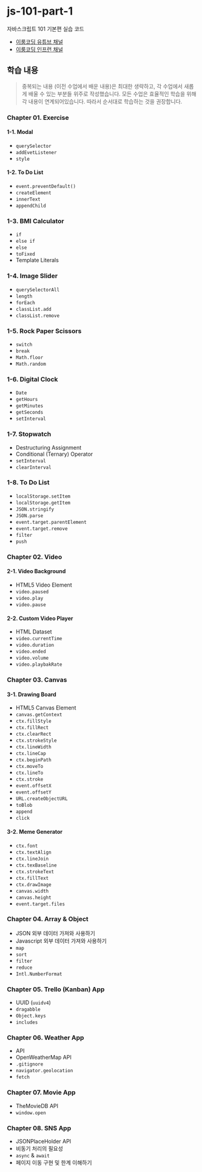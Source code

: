 # js-101-part-1

자바스크립트 101 기본편 실습 코드

- [이룸코딩 유튜브 채널](https://www.youtube.com/channel/UCRf6ut93gIImnmdebqdPI9A)
- [이룸코딩 인프런 채널](https://www.inflearn.com/users/@dohaelee/courses)

## 학습 내용

> 중복되는 내용 (이전 수업에서 배운 내용)은 최대한 생략하고, 각 수업에서 새롭게 배울 수 있는 부분들 위주로 작성했습니다. 모든 수업은 효율적인 학습을 위해 각 내용이 연계되어있습니다. 따라서 순서대로 학습하는 것을 권장합니다.

### Chapter 01. Exercise

#### 1-1. Modal

- `querySelector`
- `addEvetListener`
- `style`

#### 1-2. To Do List

- `event.preventDefault()`
- `createElement`
- `innerText`
- `appendChild`

### 1-3. BMI Calculator

- `if`
- `else if`
- `else`
- `toFixed`
- Template Literals

### 1-4. Image Slider

- `querySelectorAll`
- `length`
- `forEach`
- `classList.add`
- `classList.remove`

### 1-5. Rock Paper Scissors

- `switch`
- `break`
- `Math.floor`
- `Math.random`

### 1-6. Digital Clock

- `Date`
- `getHours`
- `getMinutes`
- `getSeconds`
- `setInterval`

### 1-7. Stopwatch

- Destructuring Assignment
- Conditional (Ternary) Operator
- `setInterval`
- `clearInterval`

### 1-8. To Do List

- `localStorage.setItem`
- `localStorage.getItem`
- `JSON.stringify`
- `JSON.parse`
- `event.target.parentElement`
- `event.target.remove`
- `filter`
- `push`

### Chapter 02. Video

#### 2-1. Video Background

- HTML5 Video Element
- `video.paused`
- `video.play`
- `video.pause`

#### 2-2. Custom Video Player

- HTML Dataset
- `video.currentTime`
- `video.duration`
- `video.ended`
- `video.volume`
- `video.playbakRate`

### Chapter 03. Canvas

#### 3-1. Drawing Board

- HTML5 Canvas Element
- `canvas.getContext`
- `ctx.fillStyle`
- `ctx.fillRect`
- `ctx.clearRect`
- `ctx.strokeStyle`
- `ctx.lineWidth`
- `ctx.lineCap`
- `ctx.beginPath`
- `ctx.moveTo`
- `ctx.lineTo`
- `ctx.stroke`
- `event.offsetX`
- `event.offsetY`
- `URL.createObjectURL`
- `toBlob`
- `append`
- `click`

#### 3-2. Meme Generator

- `ctx.font`
- `ctx.textAlign`
- `ctx.lineJoin`
- `ctx.texBaseline`
- `ctx.strokeText`
- `ctx.fillText`
- `ctx.drawImage`
- `canvas.width`
- `canvas.height`
- `event.target.files`

### Chapter 04. Array & Object

- JSON 외부 데이터 가져와 사용하기
- Javascript 외부 데이터 가져와 사용하기
- `map`
- `sort`
- `filter`
- `reduce`
- `Intl.NumberFormat`

### Chapter 05. Trello (Kanban) App

- UUID (`uuidv4`)
- `dragabble`
- `Object.keys`
- `includes`

### Chapter 06. Weather App

- API
- OpenWeatherMap API
- `.gitignore`
- `navigator.geolocation`
- `fetch`

### Chapter 07. Movie App

- TheMovieDB API
- `window.open`

### Chapter 08. SNS App

- JSONPlaceHolder API
- 비동기 처리의 필요성
- `async` & `await`
- 페이지 이동 구현 및 한계 이해하기
